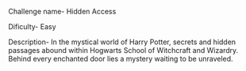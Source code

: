 Challenge name- Hidden Access

Dificulty- Easy

Description- In the mystical world of Harry Potter, secrets and hidden passages abound within Hogwarts School of Witchcraft and Wizardry. Behind every enchanted door lies a mystery waiting to be unraveled. 
